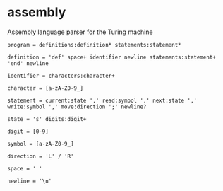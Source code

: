 assembly
========

Assembly language parser for the Turing machine

```peg
program = definitions:definition* statements:statement*

definition = 'def' space+ identifier newline statements:statement+ 'end' newline

identifier = characters:character+

character = [a-zA-Z0-9_]

statement = current:state ',' read:symbol ',' next:state ',' write:symbol ',' move:direction ';' newline?

state = 's' digits:digit+

digit = [0-9]

symbol = [a-zA-Z0-9_]

direction = 'L' / 'R'

space = ' '

newline = '\n'
```
